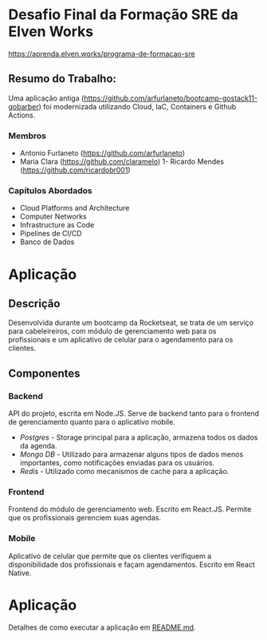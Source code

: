 # Desafio Final da Formação SRE da Elven Works
https://aprenda.elven.works/programa-de-formacao-sre

## Resumo do Trabalho:
Uma aplicação antiga (https://github.com/arfurlaneto/bootcamp-gostack11-gobarber) foi modernizada utilizando Cloud, IaC, Containers e Github Actions.

### Membros
- Antonio Furlaneto (https://github.com/arfurlaneto)
- Maria Clara (https://github.com/claramelo)
1- Ricardo Mendes (https://github.com/ricardobr001)

### Capítulos Abordados
- Cloud Platforms and Architecture
- Computer Networks
- Infrastructure as Code
- Pipelines de CI/CD
- Banco de Dados

# Aplicação
## Descrição
Desenvolvida durante um bootcamp da Rocketseat, se trata de um serviço para cabeleireiros, com módulo de gerenciamento web para os profissionais e um aplicativo de celular para o agendamento para os clientes.

## Componentes
### Backend
API do projeto, escrita em Node.JS. Serve de backend tanto para o frontend de gerenciamento quanto para o aplicativo mobile.

- *Postgres* - Storage principal para a aplicação, armazena todos os dados da agenda.
- *Mongo DB* - Utilizado para armazenar alguns tipos de dados menos importantes, como notificações enviadas para os usuários.
- *Redis* - Utilizado como mecanismos de cache para a aplicação.

### Frontend
Frontend do módulo de gerenciamento web. Escrito em React.JS. Permite que os profissionais gerenciem suas agendas.

### Mobile
Aplicativo de celular que permite que os clientes verifiquem a disponibilidade dos profissionais e façam agendamentos. Escrito em React Native.

# Aplicação
Detalhes de como executar a aplicação em [README.md](.infra/README.md).
